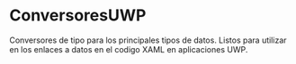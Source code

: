 # ConversoresUWP

Conversores de tipo para los principales tipos de datos.  Listos para utilizar en los enlaces a datos en el codigo XAML en aplicaciones UWP.
